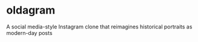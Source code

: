 # oldagram
A social media-style Instagram clone that reimagines historical portraits as modern-day posts
